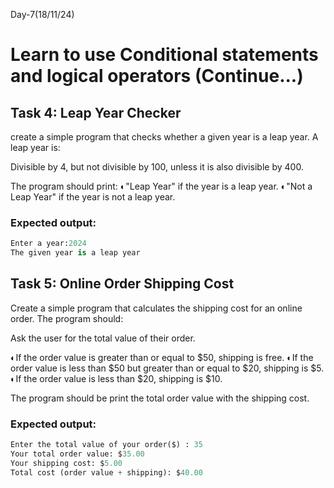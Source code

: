 Day-7(18/11/24)

# Learn to use Conditional statements and logical operators (Continue...)

## Task 4: Leap Year Checker

create a simple program that checks whether a given year is a leap year. A leap year is:

Divisible by 4, but not divisible by 100, unless it is also divisible by 400.

The program should print:
◐"Leap Year" if the year is a leap year.
◐"Not a Leap Year" if the year is not a leap year.

### Expected output:
```python
Enter a year:2024
The given year is a leap year
```

## Task 5: Online Order Shipping Cost

Create a simple program that calculates the shipping cost for an online order. The program should:

Ask the user for the total value of their order.

◐If the order value is greater than or equal to $50, shipping is free.
◐If the order value is less than $50 but greater than or equal to $20, shipping is $5.
◐If the order value is less than $20, shipping is $10.

The program should be print the total order value with the shipping cost.

### Expected output:
```python
Enter the total value of your order($) : 35
Your total order value: $35.00
Your shipping cost: $5.00
Total cost (order value + shipping): $40.00
```



